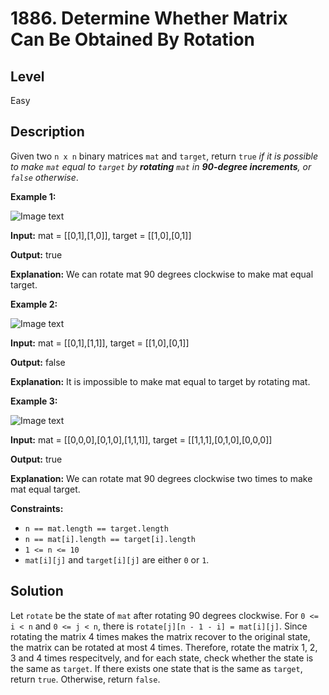 # 1886. Determine Whether Matrix Can Be Obtained By Rotation
## Level
Easy

## Description
Given two `n x n` binary matrices `mat` and `target`, return `true` *if it is possible to make `mat` equal to `target` by **rotating** `mat` in **90-degree increments**, or `false` otherwise*.

**Example 1:**

![Image text](https://assets.leetcode.com/uploads/2021/05/20/grid3.png)

**Input:** mat = [[0,1],[1,0]], target = [[1,0],[0,1]]

**Output:** true

**Explanation:** We can rotate mat 90 degrees clockwise to make mat equal target.

**Example 2:**

![Image text](https://assets.leetcode.com/uploads/2021/05/20/grid4.png)

**Input:** mat = [[0,1],[1,1]], target = [[1,0],[0,1]]

**Output:** false

**Explanation:** It is impossible to make mat equal to target by rotating mat.

**Example 3:**

![Image text](https://assets.leetcode.com/uploads/2021/05/26/grid4.png)

**Input:** mat = [[0,0,0],[0,1,0],[1,1,1]], target = [[1,1,1],[0,1,0],[0,0,0]]

**Output:** true

**Explanation:** We can rotate mat 90 degrees clockwise two times to make mat equal target.

**Constraints:**

* `n == mat.length == target.length`
* `n == mat[i].length == target[i].length`
* `1 <= n <= 10`
* `mat[i][j]` and `target[i][j]` are either `0` or `1`.

## Solution
Let `rotate` be the state of `mat` after rotating 90 degrees clockwise. For `0 <= i < n` and `0 <= j < n`, there is `rotate[j][n - 1 - i] = mat[i][j]`. Since rotating the matrix 4 times makes the matrix recover to the original state, the matrix can be rotated at most 4 times. Therefore, rotate the matrix 1, 2, 3 and 4 times respecitvely, and for each state, check whether the state is the same as `target`. If there exists one state that is the same as `target`, return `true`. Otherwise, return `false`.
